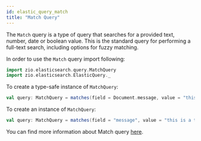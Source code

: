 ```yaml
---
id: elastic_query_match
title: "Match Query"
---
```


The `Match` query is a type of query that searches for a provided text, number, date or boolean value.
This is the standard query for performing a full-text search, including options for fuzzy matching.

In order to use the `Match` query import following:

```scala
import zio.elasticsearch.query.MatchQuery
import zio.elasticsearch.ElasticQuery._
```

To create a type-safe instance of `MatchQuery`:
```scala
val query: MatchQuery = matches(field = Document.message, value = "this is a test")
```

To create an instance of `MatchQuery`:
```scala
val query: MatchQuery = matches(field = "message", value = "this is a test")
```

You can find more information about Match query [here](https://www.elastic.co/guide/en/elasticsearch/reference/current/query-dsl-match-query.html#query-dsl-match-query).

